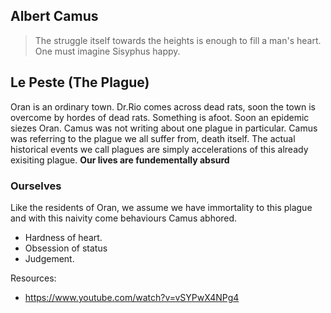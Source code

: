 ## Albert Camus
> The struggle itself towards the heights is enough to fill a man's heart. One must imagine Sisyphus happy.

## Le Peste (The Plague)
Oran is an ordinary town. 
Dr.Rio comes across dead rats, 
soon the town is overcome by hordes of dead rats. 
Something is afoot. 
Soon an epidemic siezes Oran. 
Camus was not writing about one plague in particular. 
Camus was referring to the plague we all suffer from, death itself. 
The actual historical events we call plagues are simply accelerations of this already 
exisiting plague. 
**Our lives are fundementally absurd**
### Ourselves
Like the residents of Oran, we assume we have immortality
to this plague and with this naivity come behaviours Camus abhored.
* Hardness of heart.
* Obsession of status
* Judgement. 



Resources:
* https://www.youtube.com/watch?v=vSYPwX4NPg4